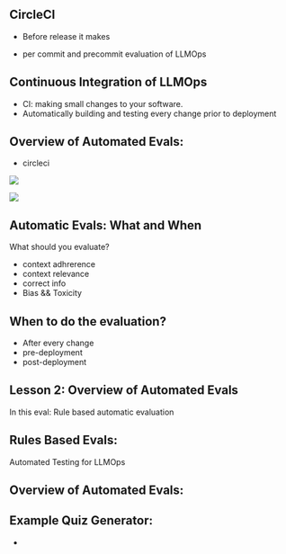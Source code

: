 ## CircleCI
   * Before release it makes

   * per commit and precommit evaluation of LLMOps 


## Continuous Integration of LLMOps
   * CI: making small changes to your software.
   * Automatically building and testing every change
     prior to deployment
   
## Overview of Automated Evals:
   * circleci
   
![](/)

![](/)

## Automatic Evals: What and When
   What should you evaluate?
   * context adhrerence
   * context relevance
   * correct info
   * Bias && Toxicity

## When to do the evaluation?
   * After every change
   * pre-deployment
   * post-deployment 

## Lesson 2: Overview of Automated Evals
   In this eval: 
   Rule based automatic evaluation

## Rules Based Evals: 
   Automated Testing for LLMOps 

## Overview of Automated Evals:
    
## Example Quiz Generator: 
   * 

   